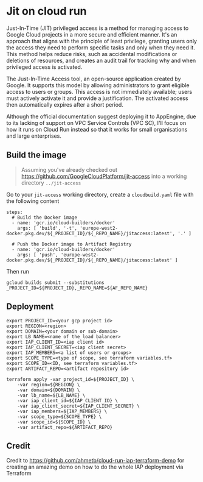 # Jit on cloud run

Just-In-Time (JIT) privileged access is a method for managing access to Google Cloud projects in a more secure and
efficient manner. It's an approach that aligns with the principle of least privilege, granting users only the access
they need to perform specific tasks and only when they need it. This method helps reduce risks, such as accidental
modifications or deletions of resources, and creates an audit trail for tracking why and when privileged access is
activated.

The Just-In-Time Access tool, an open-source application created by Google. It supports this model by allowing
administrators to grant eligible access to users or groups. This access is not immediately available; users must
actively activate it and provide a justification. The activated access then automatically expires after a short period.

Although the official documentation suggest deploying it to AppEngine, due to its lacking of support on VPC Service
Controls (VPC SC), I'll focus on how it runs on Cloud Run instead so that it works for small organisations and large
enterprises.

## Build the image
> Assuming you've already checked out https://github.com/GoogleCloudPlatform/jit-access into a working directory `../jit-access`

Go to your `jit-access` working directory, create a `cloudbuild.yaml` file with the following content
```
steps:
  # Build the Docker image
  - name: 'gcr.io/cloud-builders/docker'
    args: [ 'build', '-t', 'europe-west2-docker.pkg.dev/${_PROJECT_ID}/${_REPO_NAME}/jitaccess:latest', '.' ]

  # Push the Docker image to Artifact Registry
  - name: 'gcr.io/cloud-builders/docker'
    args: [ 'push', 'europe-west2-docker.pkg.dev/${_PROJECT_ID}/${_REPO_NAME}/jitaccess:latest' ]
```
Then run 
```
gcloud builds submit --substitutions _PROJECT_ID=${PROJECT_ID},_REPO_NAME=${AF_REPO_NAME}
```

## Deployment

```
export PROJECT_ID=<your gcp project id>
export REGION=<region>
export DOMAIN=<your domain or sub-domain>
export LB_NAME=<name of the load balancer>
export IAP_CLIENT_ID=<iap client id>
export IAP_CLIENT_SECRET=<iap client secret>
export IAP_MEMBERS=<a list of users or groups>
export SCOPE_TYPE=<type of scope, see terraform variables.tf>
export SCOPE_ID=<ID, see terraform variables.tf>
export ARTIFACT_REPO=<artifact repository id>

terraform apply -var project_id=${PROJECT_ID} \
    -var region=${REGION} \
    -var domain=${DOMAIN} \
    -var lb_name=${LB_NAME} \
    -var iap_client_id=${IAP_CLIENT_ID} \
    -var iap_client_secret=${IAP_CLIENT_SECRET} \
    -var iap_members=${IAP_MEMBERS} \
    -var scope_type=${SCOPE_TYPE} \
    -var scope_id=${SCOPE_ID} \
    -var artifact_repo=${ARTIFACT_REPO}
```

## Credit
Credit to https://github.com/ahmetb/cloud-run-iap-terraform-demo for creating an amazing demo on how to do the whole IAP deployment via Terraform